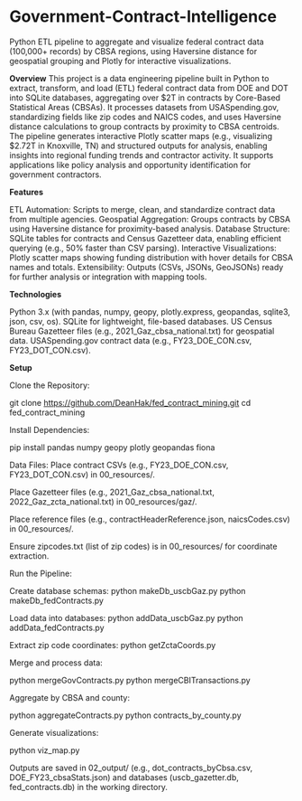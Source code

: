 # Government-Contract-Intelligence

Python ETL pipeline to aggregate and visualize federal contract data (100,000+ records) by CBSA regions, using Haversine distance for geospatial grouping and Plotly for interactive visualizations.

**Overview**
This project is a data engineering pipeline built in Python to extract, transform, and load (ETL) federal contract data from DOE and DOT into SQLite databases, aggregating over $2T in contracts by Core-Based Statistical Areas (CBSAs). It processes datasets from USASpending.gov, standardizing fields like zip codes and NAICS codes, and uses Haversine distance calculations to group contracts by proximity to CBSA centroids. The pipeline generates interactive Plotly scatter maps (e.g., visualizing $2.72T in Knoxville, TN) and structured outputs for analysis, enabling insights into regional funding trends and contractor activity. It supports applications like policy analysis and opportunity identification for government contractors.

**Features**

ETL Automation: Scripts to merge, clean, and standardize contract data from multiple agencies.
Geospatial Aggregation: Groups contracts by CBSA using Haversine distance for proximity-based analysis.
Database Structure: SQLite tables for contracts and Census Gazetteer data, enabling efficient querying (e.g., 50% faster than CSV parsing).
Interactive Visualizations: Plotly scatter maps showing funding distribution with hover details for CBSA names and totals.
Extensibility: Outputs (CSVs, JSONs, GeoJSONs) ready for further analysis or integration with mapping tools.


**Technologies**

Python 3.x (with pandas, numpy, geopy, plotly.express, geopandas, sqlite3, json, csv, os).
SQLite for lightweight, file-based databases.
US Census Bureau Gazetteer files (e.g., 2021_Gaz_cbsa_national.txt) for geospatial data.
USASpending.gov contract data (e.g., FY23_DOE_CON.csv, FY23_DOT_CON.csv).


**Setup**

Clone the Repository:

git clone https://github.com/DeanHak/fed_contract_mining.git
cd fed_contract_mining

Install Dependencies:

pip install pandas numpy geopy plotly geopandas fiona


Data Files:
Place contract CSVs (e.g., FY23_DOE_CON.csv, FY23_DOT_CON.csv) in 00_resources/.

Place Gazetteer files (e.g., 2021_Gaz_cbsa_national.txt, 2022_Gaz_zcta_national.txt) in 00_resources/gaz/.

Place reference files (e.g., contractHeaderReference.json, naicsCodes.csv) in 00_resources/.

Ensure zipcodes.txt (list of zip codes) is in 00_resources/ for coordinate extraction.


Run the Pipeline:


Create database schemas:
python makeDb_uscbGaz.py
python makeDb_fedContracts.py


Load data into databases:
python addData_uscbGaz.py
python addData_fedContracts.py


Extract zip code coordinates:
python getZctaCoords.py

Merge and process data:

python mergeGovContracts.py
python mergeCBITransactions.py



Aggregate by CBSA and county:

python aggregateContracts.py
python contracts_by_county.py



Generate visualizations:

python viz_map.py

Outputs are saved in 02_output/ (e.g., dot_contracts_byCbsa.csv, DOE_FY23_cbsaStats.json) and databases (uscb_gazetter.db, fed_contracts.db) in the working directory.
